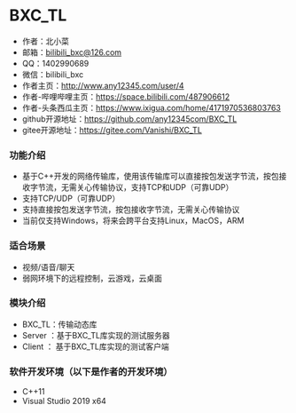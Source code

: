 # BXC_TL

* 作者：北小菜 
* 邮箱：bilibili_bxc@126.com
* QQ：1402990689
* 微信：bilibili_bxc
* 作者主页：http://www.any12345.com/user/4
* 作者-哔哩哔哩主页：https://space.bilibili.com/487906612
* 作者-头条西瓜主页：https://www.ixigua.com/home/4171970536803763
* github开源地址：https://github.com/any12345com/BXC_TL
* gitee开源地址：https://gitee.com/Vanishi/BXC_TL

### 功能介绍

- 基于C++开发的网络传输库，使用该传输库可以直接按包发送字节流，按包接收字节流，无需关心传输协议，支持TCP和UDP（可靠UDP）
- 支持TCP/UDP（可靠UDP）
- 支持直接按包发送字节流，按包接收字节流，无需关心传输协议
- 当前仅支持Windows，将来会跨平台支持Linux，MacOS，ARM

### 适合场景

- 视频/语音/聊天
- 弱网环境下的远程控制，云游戏，云桌面



### 模块介绍

- BXC_TL：传输动态库
- Server ：基于BXC_TL库实现的测试服务器
- Client ： 基于BXC_TL库实现的测试客户端

### 软件开发环境（以下是作者的开发环境）
*  C++11
*  Visual Studio 2019 x64




